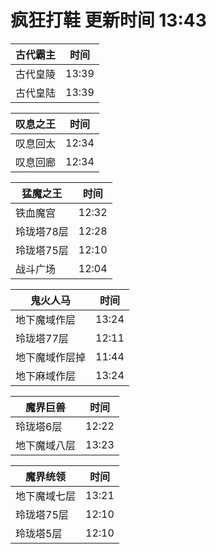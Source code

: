 # 疯狂打鞋 更新时间 13:43

| 古代霸主   | 时间    |
|--------|-------|
| 古代皇陵 | 13:39 |
| 古代皇陆 | 13:39 |

| 叹息之王   | 时间    |
|--------|-------|
| 叹息回太 | 12:34 |
| 叹息回廊 | 12:34 |

| 猛魔之王   | 时间    |
|--------|-------|
| 铁血魔宫 | 12:32 |
| 玲珑塔78层 | 12:28 |
| 玲珑塔75层 | 12:10 |
| 战斗广场 | 12:04 |

| 鬼火人马   | 时间    |
|--------|-------|
| 地下魔域作层 | 13:24 |
| 玲珑塔77层 | 12:11 |
| 地下魔域作层掉 | 11:44 |
| 地下麻域作层 | 13:24 |

| 魔界巨兽   | 时间    |
|--------|-------|
| 玲珑塔6层 | 12:22 |
| 地下魔域八层 | 13:23 |

| 魔界统领   | 时间    |
|--------|-------|
| 地下魔域七层 | 13:21 |
| 玲珑塔75层 | 12:10 |
| 玲珑塔5层 | 12:10 |